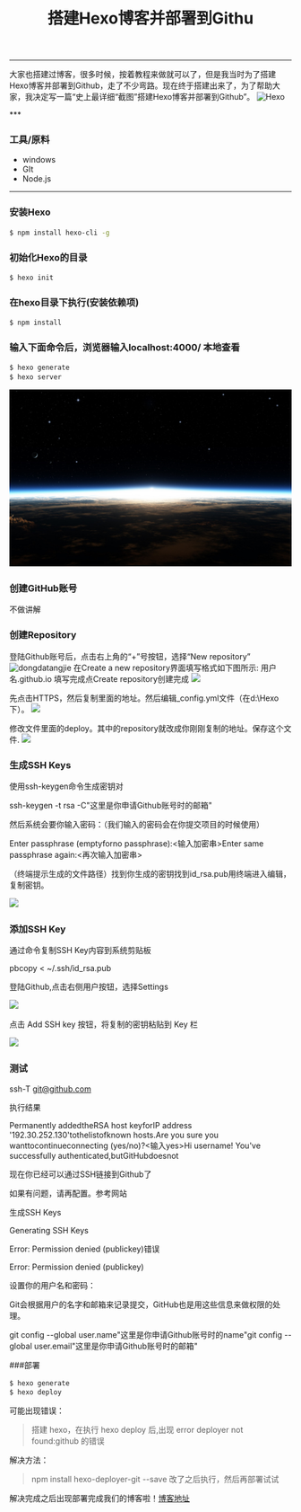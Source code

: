 ﻿---
title: 搭建Hexo博客并部署到Githu
bdate: 2016-10-18 21:44:37
tags: Hexo
---

***
大家也搭建过博客，很多时候，按着教程来做就可以了，但是我当时为了搭建Hexo博客并部署到Github，走了不少弯路。现在终于搭建出来了，为了帮助大家，我决定写一篇“史上最详细“截图”搭建Hexo博客并部署到Github”。
![Hexo](http://upload-images.jianshu.io/upload_images/1060239-61093512a29e9578.png?imageMogr2/auto-orient/strip%7CimageView2/2/w/1240)
<!--more-->***
### 工具/原料
* windows
* GIt
* Node.js
***
### 安装Hexo
```bash
$ npm install hexo-cli -g
```
### 初始化Hexo的目录
```bash
$ hexo init
```
### 在hexo目录下执行(安装依赖项)
```bash
$ npm install
```
### 输入下面命令后，浏览器输入localhost:4000/ 本地查看
```bash
$ hexo generate
$ hexo server
```
![](https://raw.githubusercontent.com/dongdatangjie/dongdatangjie.github.io/master/css/images/banner.jpg)
### 创建GitHub账号
不做讲解
### 创建Repository
登陆Github账号后，点击右上角的“+”号按钮，选择“New repository”
![dongdatangjie](http://upload-images.jianshu.io/upload_images/1060239-6c0530dba11443fe.png?imageMogr2/auto-orient/strip%7CimageView2/2/w/1240)
在Create a new repository界面填写格式如下图所示: 用户名.github.io
填写完成点Create repository创建完成
![](http://upload-images.jianshu.io/upload_images/1060239-f223b2c844606bc5.png?imageMogr2/auto-orient/strip%7CimageView2/2/w/1240)

先点击HTTPS，然后复制里面的地址。然后编辑_config.yml文件（在d:\Hexo下）。
![](http://h.hiphotos.baidu.com/exp/w=480/sign=4f13cb0357e736d158138d00ab514ffc/9d82d158ccbf6c817717a937bf3eb13532fa40c9.jpg)

修改文件里面的deploy。其中的repository就改成你刚刚复制的地址。保存这个文件.
![](http://g.hiphotos.baidu.com/exp/w=480/sign=b93880a1261f95caa6f593bef9167fc5/0824ab18972bd4071bc8562278899e510eb309e5.jpg)

### 生成SSH Keys
使用ssh-keygen命令生成密钥对

ssh-keygen -t rsa -C"这里是你申请Github账号时的邮箱"

然后系统会要你输入密码：（我们输入的密码会在你提交项目的时候使用）

Enter passphrase (emptyforno passphrase):<输入加密串>Enter same passphrase again:<再次输入加密串>

（终端提示生成的文件路径）找到你生成的密钥找到id_rsa.pub用终端进入编辑，复制密钥。

![](http://upload-images.jianshu.io/upload_images/1060239-29b6bf4ce3326e7c.jpg?imageMogr2/auto-orient/strip%7CimageView2/2/w/1240)

### 添加SSH Key
通过命令复制SSH Key内容到系统剪贴板

pbcopy < ~/.ssh/id_rsa.pub

登陆Github,点击右侧用户按钮，选择Settings

![](http://upload-images.jianshu.io/upload_images/1060239-455bfc8e1484c71a.png?imageMogr2/auto-orient/strip%7CimageView2/2/w/1240)

点击 Add SSH key 按钮，将复制的密钥粘贴到 Key 栏

![](http://upload-images.jianshu.io/upload_images/1060239-798aed85b58215a3.png?imageMogr2/auto-orient/strip%7CimageView2/2/w/1240)

### 测试
ssh-T git@github.com

执行结果

Permanently addedtheRSA host keyforIP address '192.30.252.130'tothelistofknown hosts.Are you sure you wanttocontinueconnecting (yes/no)?<输入yes>Hi username! You've successfully authenticated,butGitHubdoesnot

现在你已经可以通过SSH链接到Github了

如果有问题，请再配置。参考网站

生成SSH Keys

Generating SSH Keys

Error: Permission denied (publickey)错误

Error: Permission denied (publickey)

设置你的用户名和密码：

Git会根据用户的名字和邮箱来记录提交，GitHub也是用这些信息来做权限的处理。

git config --global user.name"这里是你申请Github账号时的name"git config --global user.email"这里是你申请Github账号时的邮箱"

###部署
```bash
$ hexo generate
$ hexo deploy
```
可能出现错误：
>搭建 hexo，在执行 hexo deploy 后,出现 error deployer not found:github 的错误

解决方法：
>npm install hexo-deployer-git --save 改了之后执行，然后再部署试试

解决完成之后出现部署完成我们的博客啦！[博客地址](https://dongdatangjie.github.io/)
